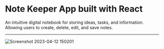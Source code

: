 # Note Keeper App built with React

An intuitive digital notebook for storing ideas, tasks, and information. Allowing users to create, delete, edit, and save notes.

---
![Screenshot 2023-04-12 150201](https://user-images.githubusercontent.com/119696161/231482095-ea2775af-23b1-46ff-913c-4382550d5201.png)
